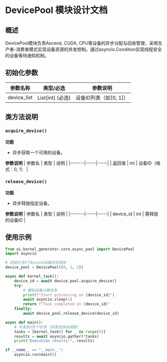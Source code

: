 # DevicePool 模块设计文档

## 概述
DevicePool模块负责Ascend, CUDA, CPU等设备的异步分配与回收管理，采用生产者-消费者模式实现设备资源的并发控制。通过asyncio.Condition实现线程安全的设备等待通知机制。

## 初始化参数
| 参数名称 | 类型/必选 | 参数说明 |
|---------|---------|---------|
| device_list | List[int] (必选) | 设备ID列表（如[0, 1]）|

## 类方法说明
### `acquire_device()`

**功能**
- 异步获取一个可用的设备。

**参数说明**
| 参数名 | 类型 | 说明 |
|-------|-----|-----|
| 返回值 | int | 设备ID（格式：0, 1） |


### `release_device()`

**功能**
- 异步释放指定设备。

**参数说明**
| 参数名 | 类型 | 说明 |
|-------|-----|-----|
| device_id | int | 需释放的设备ID |



## 使用示例
```python
from ai_kernel_generator.core.async_pool import DevicePool
import asyncio

# 初始化含3个Ascend设备的资源池
device_pool = DevicePool([0, 1, 2])

async def kernel_task():
    device_id = await device_pool.acquire_device()
    try:
        # 模拟设备计算任务
        print(f"Start processing on {device_id}")
        await asyncio.sleep(1)
        return f"Task completed on {device_id}"
    finally:
        await device_pool.release_device(device_id)

async def main():
    # 并发执行5个任务（资源池自动调度）
    tasks = [kernel_task() for _ in range(5)]
    results = await asyncio.gather(*tasks)
    print("Execution results:", results)

if __name__ == "__main__":
    asyncio.run(main())
```
